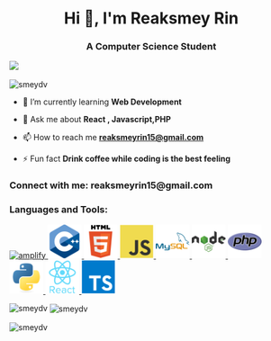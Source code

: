 <h1 align="center">Hi 👋, I'm Reaksmey Rin</h1>
<h3 align="center">A Computer Science Student</h3>
<img src="https://backiee.com/static/wallpapers/1000x563/386741.jpg"></img>

<p align="left"> <img src="https://komarev.com/ghpvc/?username=smeydv&label=Profile%20views&color=0e75b6&style=flat" alt="smeydv" /> </p>

- 🌱 I’m currently learning **Web Development**

- 💬 Ask me about **React , Javascript,PHP**

- 📫 How to reach me **reaksmeyrin15@gmail.com**

- ⚡ Fun fact **Drink coffee while coding is the best feeling**

<h3 align="left">Connect with me: reaksmeyrin15@gmail.com</h3>
<p align="left">
</p>

<h3 align="left">Languages and Tools:</h3>
<p align="left"> <a href="https://aws.amazon.com/amplify/" target="_blank" rel="noreferrer"> <img src="https://docs.amplify.aws/assets/logo-dark.svg" alt="amplify" width="60" height="60"/> </a> <a href="https://www.w3schools.com/cpp/" target="_blank" rel="noreferrer"> <img src="https://raw.githubusercontent.com/devicons/devicon/master/icons/cplusplus/cplusplus-original.svg" alt="cplusplus" width="60" height="60"/> </a> <a href="https://www.w3.org/html/" target="_blank" rel="noreferrer"> <img src="https://raw.githubusercontent.com/devicons/devicon/master/icons/html5/html5-original-wordmark.svg" alt="html5" width="60" height="60"/> </a> <a href="https://developer.mozilla.org/en-US/docs/Web/JavaScript" target="_blank" rel="noreferrer"> <img src="https://raw.githubusercontent.com/devicons/devicon/master/icons/javascript/javascript-original.svg" alt="javascript" width="60" height="60"/> </a> <a href="https://www.mysql.com/" target="_blank" rel="noreferrer"> <img src="https://raw.githubusercontent.com/devicons/devicon/master/icons/mysql/mysql-original-wordmark.svg" alt="mysql" width="60" height="60"/> </a> <a href="https://nodejs.org" target="_blank" rel="noreferrer"> <img src="https://raw.githubusercontent.com/devicons/devicon/master/icons/nodejs/nodejs-original-wordmark.svg" alt="nodejs" width="60" height="60"/> </a> <a href="https://www.php.net" target="_blank" rel="noreferrer"> <img src="https://raw.githubusercontent.com/devicons/devicon/master/icons/php/php-original.svg" alt="php" width="60" height="60"/> </a> <a href="https://www.python.org" target="_blank" rel="noreferrer"> <img src="https://raw.githubusercontent.com/devicons/devicon/master/icons/python/python-original.svg" alt="python" width="60" height="60"/> </a> <a href="https://reactjs.org/" target="_blank" rel="noreferrer"> <img src="https://raw.githubusercontent.com/devicons/devicon/master/icons/react/react-original-wordmark.svg" alt="react" width="60" height="60"/> </a> <a href="https://www.typescriptlang.org/" target="_blank" rel="noreferrer"> <img src="https://raw.githubusercontent.com/devicons/devicon/master/icons/typescript/typescript-original.svg" alt="typescript" width="60" height="60"/> </a> </p>

<p><img align="left" src="https://github-readme-stats.vercel.app/api/top-langs?username=smeydv&show_icons=true&locale=en&layout=compact" alt="smeydv" /></p>

<p>&nbsp;<img align="center" src="https://github-readme-stats.vercel.app/api?username=smeydv&show_icons=true&locale=en" alt="smeydv" /></p>

<p><img align="center" src="https://github-readme-streak-stats.herokuapp.com/?user=smeydv&" alt="smeydv" /></p>
